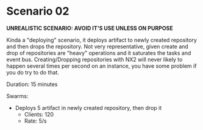 # Scenario 02

**UNREALISTIC SCENARIO: AVOID IT'S USE UNLESS ON PURPOSE**

Kinda a "deploying" scenario, it deploys artifact to newly 
created repository and then drops the repository. Not very 
representative, given create and drop of repositories are
"heavy" operations and it saturates the tasks and event bus.
Creating/Dropping repositories with NX2 will never likely
to happen several times per second on an instance, you have
some problem if you do try to do that.

Duration: 15 minutes

Swarms:
* Deploys 5 artifact in newly created repository, then drop it
  * Clients: 120
  * Rate: 5/s
